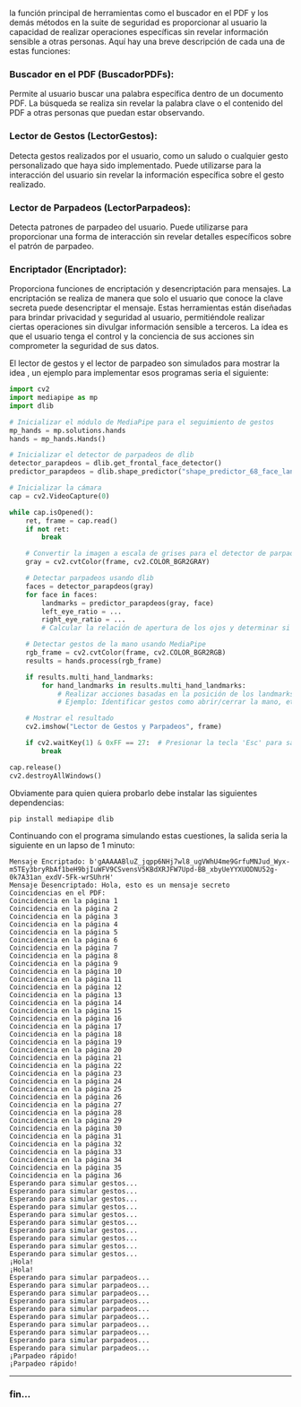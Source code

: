 la función principal de herramientas como el buscador en el PDF y los demás métodos en la suite de seguridad es proporcionar al usuario la capacidad de realizar operaciones específicas sin revelar información sensible a otras personas. Aquí hay una breve descripción de cada una de estas funciones:

### Buscador en el PDF (BuscadorPDFs):

Permite al usuario buscar una palabra específica dentro de un documento PDF.
La búsqueda se realiza sin revelar la palabra clave o el contenido del PDF a otras personas que puedan estar observando.

### Lector de Gestos (LectorGestos):

Detecta gestos realizados por el usuario, como un saludo o cualquier gesto personalizado que haya sido implementado.
Puede utilizarse para la interacción del usuario sin revelar la información específica sobre el gesto realizado.

### Lector de Parpadeos (LectorParpadeos):

Detecta patrones de parpadeo del usuario.
Puede utilizarse para proporcionar una forma de interacción sin revelar detalles específicos sobre el patrón de parpadeo.

### Encriptador (Encriptador):

Proporciona funciones de encriptación y desencriptación para mensajes.
La encriptación se realiza de manera que solo el usuario que conoce la clave secreta puede desencriptar el mensaje.
Estas herramientas están diseñadas para brindar privacidad y seguridad al usuario, permitiéndole realizar ciertas operaciones sin divulgar información sensible a terceros. La idea es que el usuario tenga el control y la conciencia de sus acciones sin comprometer la seguridad de sus datos.

El lector de gestos y el lector de parpadeo son simulados para mostrar la idea , un ejemplo para implementar esos programas seria el siguiente:

```python
import cv2
import mediapipe as mp
import dlib

# Inicializar el módulo de MediaPipe para el seguimiento de gestos
mp_hands = mp.solutions.hands
hands = mp_hands.Hands()

# Inicializar el detector de parpadeos de dlib
detector_parapdeos = dlib.get_frontal_face_detector()
predictor_parapdeos = dlib.shape_predictor("shape_predictor_68_face_landmarks.dat")

# Inicializar la cámara
cap = cv2.VideoCapture(0)

while cap.isOpened():
    ret, frame = cap.read()
    if not ret:
        break

    # Convertir la imagen a escala de grises para el detector de parpadeos
    gray = cv2.cvtColor(frame, cv2.COLOR_BGR2GRAY)

    # Detectar parpadeos usando dlib
    faces = detector_parapdeos(gray)
    for face in faces:
        landmarks = predictor_parapdeos(gray, face)
        left_eye_ratio = ...
        right_eye_ratio = ...
        # Calcular la relación de apertura de los ojos y determinar si parpadean

    # Detectar gestos de la mano usando MediaPipe
    rgb_frame = cv2.cvtColor(frame, cv2.COLOR_BGR2RGB)
    results = hands.process(rgb_frame)

    if results.multi_hand_landmarks:
        for hand_landmarks in results.multi_hand_landmarks:
            # Realizar acciones basadas en la posición de los landmarks de la mano
            # Ejemplo: Identificar gestos como abrir/cerrar la mano, etc.

    # Mostrar el resultado
    cv2.imshow("Lector de Gestos y Parpadeos", frame)

    if cv2.waitKey(1) & 0xFF == 27:  # Presionar la tecla 'Esc' para salir
        break

cap.release()
cv2.destroyAllWindows()

```
Obviamente para quien quiera probarlo debe instalar las siguientes dependencias:

`pip install mediapipe dlib`

Continuando con el programa simulando estas cuestiones, la salida seria la siguiente en un lapso de 1 minuto:

    Mensaje Encriptado: b'gAAAAABluZ_jqpp6NHj7wl8_ugVWhU4me9GrfuMNJud_Wyx-m5TEy3bryRbAf1beH9bjIuWFV9CSvensV5KBdXRJFW7Upd-BB_xbyUeYYXUODNU52g-0k7A31an_exdV-5Fk-wrSUhrH'
    Mensaje Desencriptado: Hola, esto es un mensaje secreto
    Coincidencias en el PDF:
    Coincidencia en la página 1
    Coincidencia en la página 2
    Coincidencia en la página 3
    Coincidencia en la página 4
    Coincidencia en la página 5
    Coincidencia en la página 6
    Coincidencia en la página 7
    Coincidencia en la página 8
    Coincidencia en la página 9
    Coincidencia en la página 10
    Coincidencia en la página 11
    Coincidencia en la página 12
    Coincidencia en la página 13
    Coincidencia en la página 14
    Coincidencia en la página 15
    Coincidencia en la página 16
    Coincidencia en la página 17
    Coincidencia en la página 18
    Coincidencia en la página 19
    Coincidencia en la página 20
    Coincidencia en la página 21
    Coincidencia en la página 22
    Coincidencia en la página 23
    Coincidencia en la página 24
    Coincidencia en la página 25
    Coincidencia en la página 26
    Coincidencia en la página 27
    Coincidencia en la página 28
    Coincidencia en la página 29
    Coincidencia en la página 30
    Coincidencia en la página 31
    Coincidencia en la página 32
    Coincidencia en la página 33
    Coincidencia en la página 34
    Coincidencia en la página 35
    Coincidencia en la página 36
    Esperando para simular gestos...
    Esperando para simular gestos...
    Esperando para simular gestos...
    Esperando para simular gestos...
    Esperando para simular gestos...
    Esperando para simular gestos...
    Esperando para simular gestos...
    Esperando para simular gestos...
    Esperando para simular gestos...
    Esperando para simular gestos...
    ¡Hola!
    ¡Hola!
    Esperando para simular parpadeos...
    Esperando para simular parpadeos...
    Esperando para simular parpadeos...
    Esperando para simular parpadeos...
    Esperando para simular parpadeos...
    Esperando para simular parpadeos...
    Esperando para simular parpadeos...
    Esperando para simular parpadeos...
    Esperando para simular parpadeos...
    Esperando para simular parpadeos...
    ¡Parpadeo rápido!
    ¡Parpadeo rápido!


------------

### fin...
